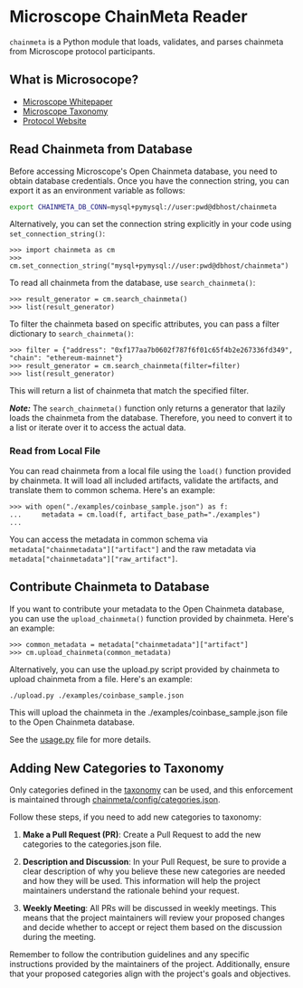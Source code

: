 # Microscope ChainMeta Reader
`chainmeta` is a Python module that loads, validates, and parses chainmeta from Microscope protocol participants.

## What is Microsocope?
* [Microscope Whitepaper](https://www.dropbox.com/scl/fi/j9v63ohdyl16hkcijyou8/Microscope_whitepaper_v1.pdf?rlkey=ph7qvna47i9r6tyd6mwxv9hb6&dl=0)
* [Microscope Taxonomy](https://github.com/microscopexyz/chainmetareader/blob/main/doc/taxonomy.md)
* [Protocol Website](http://microscopeprotocol.xyz/)

## Read Chainmeta from Database
Before accessing Microscope's Open Chainmeta database, you need to obtain database credentials. Once you have the connection string, you can export it as an environment variable as follows:

```bash
export CHAINMETA_DB_CONN=mysql+pymysql://user:pwd@dbhost/chainmeta
```

Alternatively, you can set the connection string explicitly in your code using `set_connection_string()`:

```
>>> import chainmeta as cm
>>> cm.set_connection_string("mysql+pymysql://user:pwd@dbhost/chainmeta")
```

To read all chainmeta from the database, use `search_chainmeta()`:

```
>>> result_generator = cm.search_chainmeta()
>>> list(result_generator)
```

To filter the chainmeta based on specific attributes, you can pass a filter dictionary to `search_chainmeta()`:

```
>>> filter = {"address": "0xf177aa7b0602f787f6f01c65f4b2e267336fd349", "chain": "ethereum-mainnet"}
>>> result_generator = cm.search_chainmeta(filter=filter)
>>> list(result_generator)
```

This will return a list of chainmeta that match the specified filter.

***Note:*** The `search_chainmeta()` function only returns a generator that lazily loads the chainmeta from the database. Therefore, you need to convert it to a list or iterate over it to access the actual data.

### Read from Local File

You can read chainmeta from a local file using the `load()` function provided by chainmeta. It will load all included artifacts, validate the artifacts, and translate them to common schema. Here's an example:

```
>>> with open("./examples/coinbase_sample.json") as f:
...     metadata = cm.load(f, artifact_base_path="./examples")
...
```

You can access the metadata in common schema via `metadata["chainmetadata"]["artifact"]` and the raw metadata via `metadata["chainmetadata"]["raw_artifact"]`.


## Contribute Chainmeta to Database
If you want to contribute your metadata to the Open Chainmeta database, you can use the `upload_chainmeta()` function provided by chainmeta. Here's an example:

```
>>> common_metadata = metadata["chainmetadata"]["artifact"]
>>> cm.upload_chainmeta(common_metadata)
```

Alternatively, you can use the upload.py script provided by chainmeta to upload chainmeta from a file. Here's an example:
```bash
./upload.py ./examples/coinbase_sample.json
```

This will upload the chainmeta in the ./examples/coinbase_sample.json file to the Open Chainmeta database.

See the [usage.py](https://github.com/openchainmeta/chainmetareader/blob/main/usage.py) file for more details.

## Adding New Categories to Taxonomy
Only categories defined in the [taxonomy](https://github.com/openchainmeta/chainmetareader/blob/main/Microsope%20Taxonomy.pdf) can be used, and this enforcement is maintained through [chainmeta/config/categories.json](https://github.com/microscopexyz/chainmetareader/blob/main/chainmeta/config/categories.json).

Follow these steps, if you need to add new categories to taxonomy:

1. <b>Make a Pull Request (PR)</b>: Create a Pull Request to add the new categories to the categories.json file.

2. <b>Description and Discussion</b>: In your Pull Request, be sure to provide a clear description of why you believe these new categories are needed and how they will be used. This information will help the project maintainers understand the rationale behind your request.

3. <b>Weekly Meeting</b>: All PRs will be discussed in weekly meetings. This means that the project maintainers will review your proposed changes and decide whether to accept or reject them based on the discussion during the meeting.

Remember to follow the contribution guidelines and any specific instructions provided by the maintainers of the project. Additionally, ensure that your proposed categories align with the project's goals and objectives.
